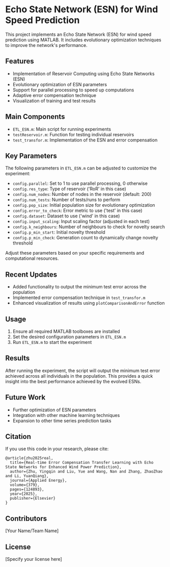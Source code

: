 # Echo State Network (ESN) for Wind Speed Prediction

This project implements an Echo State Network (ESN) for wind speed prediction using MATLAB. It includes evolutionary optimization techniques to improve the network's performance.

## Features

- Implementation of Reservoir Computing using Echo State Networks (ESN)
- Evolutionary optimization of ESN parameters
- Support for parallel processing to speed up computations
- Adaptive error compensation technique
- Visualization of training and test results

## Main Components

- `ETL_ESN.m`: Main script for running experiments
- `testReservoir.m`: Function for testing individual reservoirs
- `test_transfor.m`: Implementation of the ESN and error compensation

## Key Parameters

The following parameters in `ETL_ESN.m` can be adjusted to customize the experiment:

- `config.parallel`: Set to 1 to use parallel processing, 0 otherwise
- `config.res_type`: Type of reservoir ('RoR' in this case)
- `config.num_nodes`: Number of nodes in the reservoir (default: 200)
- `config.num_tests`: Number of tests/runs to perform
- `config.pop_size`: Initial population size for evolutionary optimization
- `config.error_to_check`: Error metric to use ('test' in this case)
- `config.dataset`: Dataset to use ('wind' in this case)
- `config.input_scaling`: Input scaling factor (adjusted in each test)
- `config.k_neighbours`: Number of neighbours to check for novelty search
- `config.p_min_start`: Initial novelty threshold
- `config.p_min_check`: Generation count to dynamically change novelty threshold

Adjust these parameters based on your specific requirements and computational resources.

## Recent Updates

- Added functionality to output the minimum test error across the population
- Implemented error compensation technique in `test_transfor.m`
- Enhanced visualization of results using `plotComparisonAndError` function

## Usage

1. Ensure all required MATLAB toolboxes are installed
2. Set the desired configuration parameters in `ETL_ESN.m`
3. Run `ETL_ESN.m` to start the experiment

## Results

After running the experiment, the script will output the minimum test error achieved across all individuals in the population. This provides a quick insight into the best performance achieved by the evolved ESNs.

## Future Work

- Further optimization of ESN parameters
- Integration with other machine learning techniques
- Expansion to other time series prediction tasks

## Citation

If you use this code in your research, please cite:

```
@article{zhu2025real,
  title={Real-time Error Compensation Transfer Learning with Echo State Networks for Enhanced Wind Power Prediction},
  author={Zhu, Yingqin and Liu, Yue and Wang, Nan and Zhang, ZhaoZhao and Li, YuanQiang},
  journal={Applied Energy},
  volume={379},
  pages={124893},
  year={2025},
  publisher={Elsevier}
}
```

## Contributors

[Your Name/Team Name]

## License

[Specify your license here]
